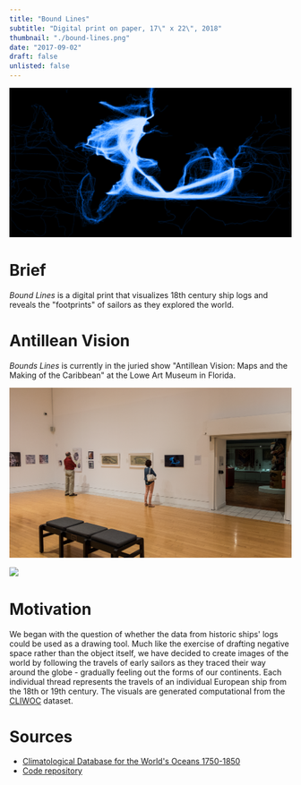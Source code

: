 ```yaml
---
title: "Bound Lines"
subtitle: "Digital print on paper, 17\" x 22\", 2018"
thumbnail: "./bound-lines.png"
date: "2017-09-02"
draft: false
unlisted: false
---
```


![](./bound-lines.png)

# Brief

_Bound Lines_ is a digital print that visualizes 18th century ship logs and reveals the "footprints" of sailors as they explored the world.

# Antillean Vision

_Bounds Lines_ is currently in the juried show "Antillean Vision: Maps and the Making of the Caribbean" at the Lowe Art Museum in Florida.

![](./gallery-view.png)

![](./wall-text.png)


# Motivation

We began with the question of whether the data from historic ships' logs could be used as a drawing tool. Much like the exercise of drafting negative space rather than the object itself, we have decided to create images of the world by following the travels of early sailors as they traced their way around the globe - gradually feeling out the forms of our continents. Each individual thread represents the travels of an individual European ship from the 18th or 19th century. The visuals are generated computational from the [CLIWOC](http://pendientedemigracion.ucm.es/info/cliwoc/) dataset.

# Sources

- [Climatological Database for the World's Oceans 1750-1850](http://pendientedemigracion.ucm.es/info/cliwoc/)
- [Code repository](https://github.com/mikewesthad/ship-climate-data)
